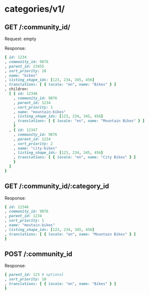 
# categories/v1/

## GET /:community_id/

Request: empty

Response:

```ruby
{ id: 1234
, community_id: 9876
, parent_id: 23455
, sort_priority: 10
, name: "bikes"
, listing_shape_ids: [123, 234, 345, 456]
, translations: [ { locale: "en", name: "Bikes" } ]
, children:
  [ { id: 12346
    , community_id: 9876
    , parent_id: 1234
    , sort_priority: 1
    , name: "mountain-bikes"
    , listing_shape_ids: [123, 234, 345, 456]
    , translations: [ { locale: "en", name: "Mountain Bikes" } ]
    }
  , { id: 12347
    , community_id: 9876
    , parent_id: 1234
    , sort_priority: 2
    , name: "city-bikes"
    , listing_shape_ids: [123, 234, 345, 456]
    , translations: [ { locale: "en", name: "City Bikes" } ]
    }
  ]
}
```

## GET /:community_id/:category_id

Response:

```ruby
{ id: 12346
, community_id: 9876
, parent_id: 1234
, sort_priority: 1
, name: "moutain-bikes"
, listing_shape_ids: [123, 234, 345, 456]
, translations: [ { locale: "en", name: "Mountain Bikes" } ]
}
```

## POST /:community_id

Response:

```ruby
{ parent_id: 123 # optional
, sort_priority: 10
, translations: [ { locale: "en", name: "Bikes" } ]
}
```
